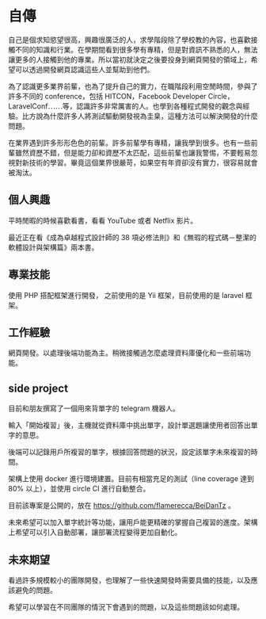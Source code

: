 # 自傳 

自己是個求知慾望很高，興趣很廣泛的人，求學階段除了學校教的內容，也喜歡接觸不同的知識和行業。在學期間看到很多學有專精，但是對資訊不熟悉的人，無法讓更多的人接觸到他的專業。所以當初就決定之後要投身到網頁開發的領域上，希望可以透過開發網頁認識這些人並幫助到他們。

為了認識更多業界前輩，也為了提升自己的實力，在職階段利用空閒時間，參與了許多不同的 conference，包括 HITCON，Facebook Developer Circle，LaravelConf⋯⋯等，認識許多非常厲害的人。也學到各種程式開發的觀念與經驗。比方說為什麼許多人將測試驅動開發視為圭臬，這種方法可以解決開發的什麼問題。

在業界遇到許多形形色色的前輩。許多前輩學有專精，讓我學到很多。也有一些前輩雖然資歷不錯，但是能力卻和資歷不太匹配，這些前輩也讓我警惕，不要輕易忽視對新技術的學習。畢竟這個業界很嚴苛，如果空有年資卻沒有實力，很容易就會被淘汰。

## 個人興趣

平時閒暇的時候喜歡看書，看看 YouTube 或者 Netflix 影片。

最近正在看《成為卓越程式設計師的 38 項必修法則》和《無瑕的程式碼－整潔的軟體設計與架構篇》兩本書。
 
## 專業技能 

使用 PHP 搭配框架進行開發，
之前使用的是 Yii 框架，目前使用的是 laravel 框架。

 
## 工作經驗 

網頁開發。以處理後端功能為主。稍微接觸過怎麼處理資料庫優化和一些前端功能。

## side project
 
目前和朋友撰寫了一個用來背單字的 telegram 機器人。

輸入「開始複習」後，主機就從資料庫中挑出單字，設計單選題讓使用者回答出單字的意思。

後端可以記錄用戶所複習的單字，根據回答問題的狀況，設定該單字未來複習的時間。

架構上使用 docker 進行環境建置。目前有相當充足的測試（line coverage 達到 80% 以上），並使用 circle CI  進行自動整合。

目前該專案是公開的，放在 https://github.com/flamerecca/BeiDanTz 。

未來希望可以加入單字統計等功能，讓用戶能更精確的掌握自己複習的進度。架構上希望可以引入自動部署，讓部署流程變得更加自動化。
 
## 未來期望 

看過許多規模較小的團隊開發，也理解了一些快速開發時需要具備的技能，以及應該避免的問題。

希望可以學習在不同團隊的情況下會遇到的問題，以及這些問題該如何處理。

